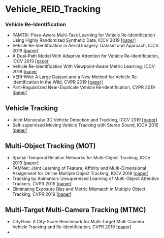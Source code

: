 # Vehicle_REID_Tracking

### Vehicle Re-Identification
- PAMTRI: Pose-Aware Multi-Task Learning for Vehicle Re-Identification Using Highly Randomized Synthetic Data, ICCV 2019 [[paper](http://openaccess.thecvf.com/content_ICCV_2019/papers/Tang_PAMTRI_Pose-Aware_Multi-Task_Learning_for_Vehicle_Re-Identification_Using_Highly_Randomized_ICCV_2019_paper.pdf)]
- Vehicle Re-Identification in Aerial Imagery: Dataset and Approach, ICCV 2019 [[paper](http://openaccess.thecvf.com/content_ICCV_2019/papers/Wang_Vehicle_Re-Identification_in_Aerial_Imagery_Dataset_and_Approach_ICCV_2019_paper.pdf)]
- A Dual-Path Model With Adaptive Attention for Vehicle Re-Identification, ICCV 2019 [[paper](http://openaccess.thecvf.com/content_ICCV_2019/papers/Khorramshahi_A_Dual-Path_Model_With_Adaptive_Attention_for_Vehicle_Re-Identification_ICCV_2019_paper.pdf)
- Vehicle Re-Identification With Viewpoint-Aware Metric Learning, ICCV 2019 [[paper](http://openaccess.thecvf.com/content_ICCV_2019/papers/Chu_Vehicle_Re-Identification_With_Viewpoint-Aware_Metric_Learning_ICCV_2019_paper.pdf)
- VERI-Wild: A Large Dataset and a New Method for Vehicle Re-Identification in the Wild, CVPR 2019 [[paper](http://openaccess.thecvf.com/content_CVPR_2019/papers/Lou_VERI-Wild_A_Large_Dataset_and_a_New_Method_for_Vehicle_CVPR_2019_paper.pdf)]
- Part-Regularized Near-Duplicate Vehicle Re-Identification, CVPR 2019 [[paper](http://openaccess.thecvf.com/content_CVPR_2019/papers/He_Part-Regularized_Near-Duplicate_Vehicle_Re-Identification_CVPR_2019_paper.pdf)]


## Vehicle Tracking
- Joint Monocular 3D Vehicle Detection and Tracking, ICCV 2019 [[paper](http://openaccess.thecvf.com/content_ICCV_2019/papers/Hu_Joint_Monocular_3D_Vehicle_Detection_and_Tracking_ICCV_2019_paper.pdf)]
- Self-supervised Moving Vehicle Tracking with Stereo Sound, ICCV 2019 [[paper](http://openaccess.thecvf.com/content_ICCV_2019/papers/Gan_Self-Supervised_Moving_Vehicle_Tracking_With_Stereo_Sound_ICCV_2019_paper.pdf)]


## Multi-Object Tracking (MOT)
- Spatial-Temporal Relation Networks for Multi-Object Tracking, ICCV 2019 [[paper](http://openaccess.thecvf.com/content_ICCV_2019/papers/Xu_Spatial-Temporal_Relation_Networks_for_Multi-Object_Tracking_ICCV_2019_paper.pdf)]
- FAMNet: Joint Learning of Feature, Affinity and Multi-Dimensional Assignment for Online Multiple Object Tracking, ICCV 2019 [[paper](http://openaccess.thecvf.com/content_ICCV_2019/papers/Chu_FAMNet_Joint_Learning_of_Feature_Affinity_and_Multi-Dimensional_Assignment_for_ICCV_2019_paper.pdf)]
- Tracking by Animation: Unsupervised Learning of Multi-Object Attentive Trackers, CVPR 2019 [[paper](http://openaccess.thecvf.com/content_CVPR_2019/papers/He_Tracking_by_Animation_Unsupervised_Learning_of_Multi-Object_Attentive_Trackers_CVPR_2019_paper.pdf)]
- Eliminating Exposure Bias and Metric Mismatch in Multiple Object Tracking, CVPR 2019 [[paper](http://openaccess.thecvf.com/content_CVPR_2019/papers/Maksai_Eliminating_Exposure_Bias_and_Metric_Mismatch_in_Multiple_Object_Tracking_CVPR_2019_paper.pdf)]


## Multi-Target Multi-Camera Tracking (MTMC)
- CityFlow: A City-Scale Benchmark for Multi-Target Multi-Camera Vehicle Tracking and Re-Identification, CVPR 2019 [[paper](http://openaccess.thecvf.com/content_CVPR_2019/papers/Tang_CityFlow_A_City-Scale_Benchmark_for_Multi-Target_Multi-Camera_Vehicle_Tracking_and_CVPR_2019_paper.pdf)]
- 
